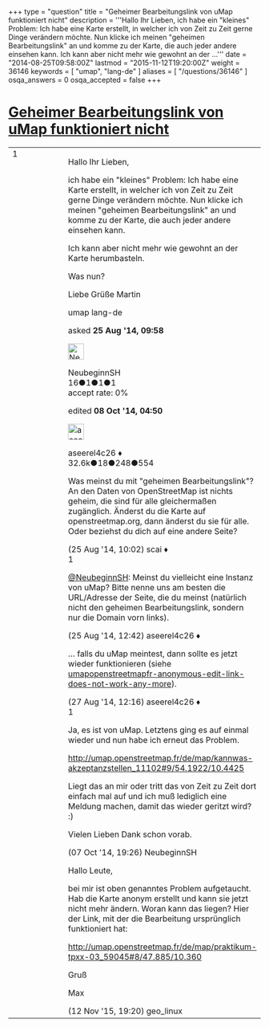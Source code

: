 +++
type = "question"
title = "Geheimer Bearbeitungslink von uMap funktioniert nicht"
description = '''Hallo Ihr Lieben, ich habe ein &quot;kleines&quot; Problem: Ich habe eine Karte erstellt, in welcher ich von Zeit zu Zeit gerne Dinge verändern möchte. Nun klicke ich meinen &quot;geheimen Bearbeitungslink&quot; an und komme zu der Karte, die auch jeder andere einsehen kann. Ich kann aber nicht mehr wie gewohnt an der ...'''
date = "2014-08-25T09:58:00Z"
lastmod = "2015-11-12T19:20:00Z"
weight = 36146
keywords = [ "umap", "lang-de" ]
aliases = [ "/questions/36146" ]
osqa_answers = 0
osqa_accepted = false
+++

<div class="headNormal">

# [Geheimer Bearbeitungslink von uMap funktioniert nicht](/questions/36146/geheimer-bearbeitungslink-von-umap-funktioniert-nicht)

</div>

<div id="main-body">

<div id="askform">

<table id="question-table" style="width:100%;">
<colgroup>
<col style="width: 50%" />
<col style="width: 50%" />
</colgroup>
<tbody>
<tr>
<td style="width: 30px; vertical-align: top"><div class="vote-buttons">
<span id="post-36146-upvote" class="ajax-command post-vote up" rel="nofollow" title="I like this post (click again to cancel)"> </span>
<div id="post-36146-score" class="post-score" title="current number of votes">
1
</div>
<span id="post-36146-downvote" class="ajax-command post-vote down" rel="nofollow" title="I dont like this post (click again to cancel)"> </span> <span id="favorite-mark" class="ajax-command favorite-mark" rel="nofollow" title="mark/unmark this question as favorite (click again to cancel)"> </span>
<div id="favorite-count" class="favorite-count">
&#10;</div>
</div></td>
<td><div id="item-right">
<div class="question-body">
<p>Hallo Ihr Lieben,</p>
<p>ich habe ein "kleines" Problem: Ich habe eine Karte erstellt, in welcher ich von Zeit zu Zeit gerne Dinge verändern möchte. Nun klicke ich meinen "geheimen Bearbeitungslink" an und komme zu der Karte, die auch jeder andere einsehen kann.</p>
<p>Ich kann aber nicht mehr wie gewohnt an der Karte herumbasteln.</p>
<p>Was nun?</p>
<p>Liebe Grüße Martin</p>
</div>
<div id="question-tags" class="tags-container tags">
<span class="post-tag tag-link-umap" rel="tag" title="see questions tagged &#39;umap&#39;">umap</span> <span class="post-tag tag-link-lang-de" rel="tag" title="see questions tagged &#39;lang-de&#39;">lang-de</span>
</div>
<div id="question-controls" class="post-controls">
&#10;</div>
<div class="post-update-info-container">
<div class="post-update-info post-update-info-user">
<p>asked <strong>25 Aug '14, 09:58</strong></p>
<img src="https://secure.gravatar.com/avatar/d5fb6779e48815f0ec2e634bd4df7f83?s=32&amp;d=identicon&amp;r=g" class="gravatar" width="32" height="32" alt="NeubeginnSH&#39;s gravatar image" />
<p><span>NeubeginnSH</span><br />
<span class="score" title="16 reputation points">16</span><span title="1 badges"><span class="badge1">●</span><span class="badgecount">1</span></span><span title="1 badges"><span class="silver">●</span><span class="badgecount">1</span></span><span title="1 badges"><span class="bronze">●</span><span class="badgecount">1</span></span><br />
<span class="accept_rate" title="Rate of the user&#39;s accepted answers">accept rate:</span> <span title="NeubeginnSH has no accepted answers">0%</span></p>
</div>
<div class="post-update-info post-update-info-edited">
<p><span> edited <strong>08 Oct '14, 04:50</strong> </span></p>
<img src="https://secure.gravatar.com/avatar/66f0dc05b44574e3894be07b0b37cf37?s=32&amp;d=identicon&amp;r=g" class="gravatar" width="32" height="32" alt="aseerel4c26&#39;s gravatar image" />
<p><span>aseerel4c26 ♦</span><br />
<span class="score" title="32615 reputation points"><span>32.6k</span></span><span title="18 badges"><span class="badge1">●</span><span class="badgecount">18</span></span><span title="248 badges"><span class="silver">●</span><span class="badgecount">248</span></span><span title="554 badges"><span class="bronze">●</span><span class="badgecount">554</span></span></p>
</div>
</div>
<div id="comments-container-36146" class="comments-container">
<span id="36147"></span>
<div id="comment-36147" class="comment">
<div id="post-36147-score" class="comment-score">
&#10;</div>
<div class="comment-text">
<p>Was meinst du mit "geheimen Bearbeitungslink"? An den Daten von OpenStreetMap ist nichts geheim, die sind für alle gleichermaßen zugänglich. Änderst du die Karte auf openstreetmap.org, dann änderst du sie für alle. Oder beziehst du dich auf eine andere Seite?</p>
</div>
<div id="comment-36147-info" class="comment-info">
<span class="comment-age">(25 Aug '14, 10:02)</span> <span class="comment-user userinfo">scai ♦</span>
</div>
</div>
<span id="36151"></span>
<div id="comment-36151" class="comment">
<div id="post-36151-score" class="comment-score">
1
</div>
<div class="comment-text">
<p><a href="http://help.openstreetmap.org/users/9514/neubeginnsh"></a><a href="http://help.openstreetmap.org/users/9514/neubeginnsh">@NeubeginnSH</a>: Meinst du vielleicht eine Instanz von <span>uMap</span>? Bitte nenne uns am besten die URL/Adresse der Seite, die du meinst (natürlich nicht den geheimen Bearbeitungslink, sondern nur die Domain vorn links).</p>
</div>
<div id="comment-36151-info" class="comment-info">
<span class="comment-age">(25 Aug '14, 12:42)</span> <span class="comment-user userinfo">aseerel4c26 ♦</span>
</div>
</div>
<span id="36268"></span>
<div id="comment-36268" class="comment">
<div id="post-36268-score" class="comment-score">
&#10;</div>
<div class="comment-text">
<p>… falls du uMap meintest, dann sollte es jetzt wieder funktionieren (siehe <a href="/questions/36231/">umapopenstreetmapfr-anonymous-edit-link-does-not-work-any-more</a>).</p>
</div>
<div id="comment-36268-info" class="comment-info">
<span class="comment-age">(27 Aug '14, 12:16)</span> <span class="comment-user userinfo">aseerel4c26 ♦</span>
</div>
</div>
<span id="37400"></span>
<div id="comment-37400" class="comment">
<div id="post-37400-score" class="comment-score">
1
</div>
<div class="comment-text">
<p>Ja, es ist von uMap. Letztens ging es auf einmal wieder und nun habe ich erneut das Problem.</p>
<p><a href="http://umap.openstreetmap.fr/de/map/kannwas-akzeptanzstellen_11102#9/54.1922/10.4425">http://umap.openstreetmap.fr/de/map/kannwas-akzeptanzstellen_11102#9/54.1922/10.4425</a></p>
<p>Liegt das an mir oder tritt das von Zeit zu Zeit dort einfach mal auf und ich muß lediglich eine Meldung machen, damit das wieder geritzt wird? :)</p>
<p>Vielen Lieben Dank schon vorab.</p>
</div>
<div id="comment-37400-info" class="comment-info">
<span class="comment-age">(07 Oct '14, 19:26)</span> <span class="comment-user userinfo">NeubeginnSH</span>
</div>
</div>
<span id="46550"></span>
<div id="comment-46550" class="comment">
<div id="post-46550-score" class="comment-score">
&#10;</div>
<div class="comment-text">
<p>Hallo Leute,</p>
<p>bei mir ist oben genanntes Problem aufgetaucht. Hab die Karte anonym erstellt und kann sie jetzt nicht mehr ändern. Woran kann das liegen? Hier der Link, mit der die Bearbeitung ursprünglich funktioniert hat:</p>
<p><a href="http://umap.openstreetmap.fr/de/map/praktikum-tpxx-03_59045#8/47.885/10.360">http://umap.openstreetmap.fr/de/map/praktikum-tpxx-03_59045#8/47.885/10.360</a></p>
<p>Gruß</p>
<p>Max</p>
</div>
<div id="comment-46550-info" class="comment-info">
<span class="comment-age">(12 Nov '15, 19:20)</span> <span class="comment-user userinfo">geo_linux</span>
</div>
</div>
</div>
<div id="comment-tools-36146" class="comment-tools">
&#10;</div>
<div class="clear">
&#10;</div>
<div id="comment-36146-form-container" class="comment-form-container">
&#10;</div>
<div class="clear">
&#10;</div>
</div></td>
</tr>
</tbody>
</table>

</div>

</div>

